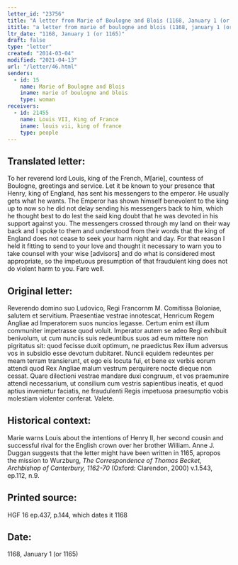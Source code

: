 ```yaml
---
letter_id: "23756"
title: "A letter from Marie of Boulogne and Blois (1168, January 1 (or 1165))"
ititle: "a letter from marie of boulogne and blois (1168, january 1 (or 1165))"
ltr_date: "1168, January 1 (or 1165)"
draft: false
type: "letter"
created: "2014-03-04"
modified: "2021-04-13"
url: "/letter/46.html"
senders:
  - id: 15
    name: Marie of Boulogne and Blois
    iname: marie of boulogne and blois
    type: woman
receivers:
  - id: 21455
    name: Louis VII, King of France
    iname: louis vii, king of france
    type: people
---
```

<h2> Translated letter:</h2>To her reverend lord Louis, king of the French, M[arie], countess of Boulogne, greetings and service.
Let it be known to your presence that Henry, king of England, has sent his messengers to the emperor.  He usually gets what he wants. The Emperor has shown himself benevolent to the king up to now so he did not delay sending his messengers back to him, which he thought best to do lest the said king doubt that he was devoted in his support against you.  The messengers crossed through my land on their way back and I spoke to them and understood from their words that the king of England does not cease to seek your harm night and day.  For that reason I held it fitting to send to your love and thought it necessary to warn you to take counsel with your wise [advisors] and do what is considered most appropriate, so the impetuous presumption of that fraudulent king does not do violent harm to you.
Fare well.
<h2 class="mt-4"> Original letter:</h2>Reverendo domino suo Ludovico, Regi Francornm M.  Comitissa Boloniae, salutem et servitium. Praesentiae vestrae innotescat, Henricum Regem Angliae ad Imperatorem suos nuncios legasse. Certum enim est illum communiter impetrasse quod voluit. Imperator autem se adeo Regi exhibuit benivolum, ut cum nunciis suis redeuntibus suos ad eum mittere non pigritatus sit: quod fecisse duxit optimum, ne praedictus Rex illum adversus vos in subsidio esse devotum dubitaret. Nuncii equidem redeuntes per meam terram transierunt, et ego eis locuta fui, et bene ex verbis eorum attendi quod Rex Angliae malum vestrum perquirere nocte dieque non cessat. Quare dilectioni vestrae mandare duxi congruum, et vos praemunire attendi necessarium, ut consilium cum vestris sapientibus ineatis, et quod aptius invenietur faciatis, ne fraudulenti Regis impetuosa praesumptio vobis molestiam violenter conferat. Valete.
<h2 class="mt-4"> Historical context:</h2><p>Marie warns Louis about the intentions of Henry II, her second cousin and successful rival for the English crown over her brother William. Anne J. Duggan suggests that the letter might have been written in 1165, apropos the mission to Wurzburg, <em>The Correspondence of Thomas Becket, Archbishop of Canterbury, 1162-70</em> (Oxford: Clarendon, 2000) v.1.543, ep.112, n.9.</p><h2 class="mt-4"> Printed source:</h2>HGF 16 ep.437, p.144, which dates it 1168
<h2 class="mt-4"> Date:</h2>1168, January 1 (or 1165)